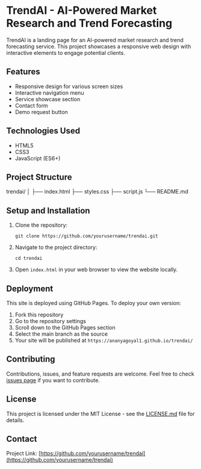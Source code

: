# TrendAI - AI-Powered Market Research and Trend Forecasting

TrendAI is a landing page for an AI-powered market research and trend forecasting service. This project showcases a responsive web design with interactive elements to engage potential clients.

## Features

- Responsive design for various screen sizes
- Interactive navigation menu
- Service showcase section
- Contact form
- Demo request button

## Technologies Used

- HTML5
- CSS3
- JavaScript (ES6+)

## Project Structure
trendai/
│
├── index.html
├── styles.css
├── script.js
└── README.md


## Setup and Installation

1. Clone the repository:
   ```
   git clone https://github.com/yourusername/trendai.git
   ```
2. Navigate to the project directory:
   ```
   cd trendai
   ```
3. Open `index.html` in your web browser to view the website locally.

## Deployment

This site is deployed using GitHub Pages. To deploy your own version:

1. Fork this repository
2. Go to the repository settings
3. Scroll down to the GitHub Pages section
4. Select the main branch as the source
5. Your site will be published at `https://ananyagoyal1.github.io/trendai/`

## Contributing

Contributions, issues, and feature requests are welcome. Feel free to check [issues page](https://github.com/ananyagoyal1/trendai/issues) if you want to contribute.

## License

This project is licensed under the MIT License - see the [LICENSE.md](LICENSE.md) file for details.

## Contact

Project Link: [https://github.com/yourusername/trendai](https://github.com/yourusername/trendai)
